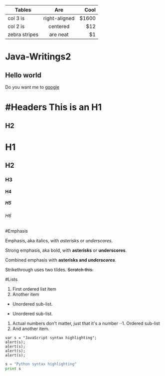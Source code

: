 | Tables        | Are           | Cool  |
| ------------- |:-------------:| -----:|
| col 3 is      | right-aligned | $1600 |
| col 2 is      | centered      |   $12 |
| zebra stripes | are neat      |    $1 |


# Java-Writings2

## Hello world
Do you want me to [google](https://www.google.com)

#Headers
This is an H1
=============

H2
----

# H1
## H2
### H3
#### H4
##### H5
###### H6

#Emphasis

Emphasis, aka italics, with *asterisks* or _underscores_.

Strong emphasis, aka bold, with **asterisks** or __underscores__.

Combined emphasis with **asterisks and _underscores_**.

Strikethrough uses two tildes. ~~Scratch this.~~

#Lists
1. First ordered list item
2. Another item
* Unordered sub-list. 
+ Unordered sub-list. 
1. Actual numbers don't matter, just that it's a number
⋅⋅1. Ordered sub-list
4. And another item.

```
var s = "JavaScript syntax highlighting";
alert(s);
alert(s);
alert(s);
alert(s);
```

```python
s = "Python syntax highlighting"
print s
```
